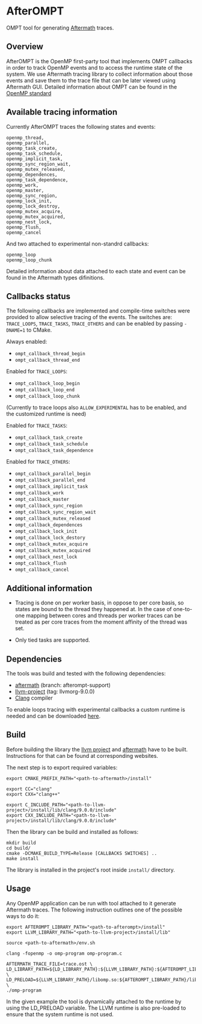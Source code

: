 # AfterOMPT

OMPT tool for generating [Aftermath](https://www.aftermath-tracing.com/) traces.

## Overview

AfterOMPT is the OpenMP first-party tool that implements OMPT callbacks
in order to track OpenMP events and to access the runtime state of the
system. We use Aftermath tracing library to collect information about
those events and save them to the trace file that can be later viewed
using Aftermath GUI. Detailed information about OMPT can be found
in the [OpenMP standard](https://www.openmp.org/specifications/)

## Available tracing information

Currently AfterOMPT traces the following states and events:

```
openmp_thread,
openmp_parallel,
openmp_task_create,
openmp_task_schedule,
openmp_implicit_task,
openmp_sync_region_wait,
openmp_mutex_released,
openmp_dependences,
openmp_task_dependence,
openmp_work,
openmp_master,
openmp_sync_region,
openmp_lock_init,
openmp_lock_destroy,
openmp_mutex_acquire,
openmp_mutex_acquired,
openmp_nest_lock,
openmp_flush,
openmp_cancel
```

And two attached to experimental non-standrd callbacks:

```
openmp_loop
openmp_loop_chunk
```

Detailed information about data attached to each state
and event can be found in the Aftermath types difinitions.

## Callbacks status

The following callbacks are implemented and compile-time
switches were provided to allow selective tracing of the events.
The switches are:
`TRACE_LOOPS`, `TRACE_TASKS`, `TRACE_OTHERS`
and can be enabled by passing `-DNAME=1` to CMake.

Always enabled:

* `ompt_callback_thread_begin`
* `ompt_callback_thread_end`

Enabled for `TRACE_LOOPS`:

* `ompt_callback_loop_begin`
* `ompt_callback_loop_end`
* `ompt_callback_loop_chunk`

(Currently to trace loops also `ALLOW_EXPERIMENTAL` has
to be enabled, and the customized runtime is need)

Enabled for `TRACE_TASKS`:

* `ompt_callback_task_create`
* `ompt_callback_task_schedule`
* `ompt_callback_task_dependence`

Enabled for `TRACE_OTHERS`:

* `ompt_callback_parallel_begin`
* `ompt_callback_parallel_end`
* `ompt_callback_implicit_task`
* `ompt_callback_work`
* `ompt_callback_master`
* `ompt_callback_sync_region`
* `ompt_callback_sync_region_wait`
* `ompt_callback_mutex_released`
* `ompt_callback_dependences`
* `ompt_callback_lock_init`
* `ompt_callback_lock_destory`
* `ompt_callback_mutex_acquire`
* `ompt_callback_mutex_acquired`
* `ompt_callback_nest_lock`
* `ompt_callback_flush`
* `ompt_callback_cancel`

## Additional information

* Tracing is done on per worker basis, in oppose to per
core basis, so states are bound to the thread they happened
at. In the case of one-to-one mapping between cores and
threads per worker traces can be treated as per core traces
from the moment affinity of the thread was set.

* Only tied tasks are supported.

## Dependencies

The tools was build and tested with the following dependencies:

* [aftermath](https://github.com/pepperpots/aftermath) (branch: afterompt-support)
* [llvm-project](https://github.com/llvm/llvm-project) (tag: llvmorg-9.0.0)
* [Clang](https://clang.llvm.org/) compiler

To enable loops tracing with experimental callbacks a custom runtime is needed
and can be downloaded [here](https://github.com/pepperpots/llvm-project-openmp).

## Build

Before building the library the [llvm project](https://github.com/llvm/llvm-project)
and [aftermath](https://www.aftermath-tracing.com/prerelease/) have to be
built. Instructions for that can be found at corresponding websites.

The next step is to export required variables:

```
export CMAKE_PREFIX_PATH="<path-to-aftermath>/install"

export CC="clang"
export CXX="clang++"

export C_INCLUDE_PATH="<path-to-llvm-project>/install/lib/clang/9.0.0/include"
export CXX_INCLUDE_PATH="<path-to-llvm-project>/install/lib/clang/9.0.0/include"
```

Then the library can be build and installed as follows:

```
mkdir build
cd build/
cmake -DCMAKE_BUILD_TYPE=Release [CALLBACKS SWITCHES] ..
make install
```

The library is installed in the project's root inside `install/` directory.

## Usage

Any OpenMP application can be run with tool attached to it generate
Aftermath traces. The following instruction outlines one of the
possible ways to do it:

```
export AFTEROMPT_LIBRARY_PATH="<path-to-afterompt>/install"
export LLVM_LIBRARY_PATH="<path-to-llvm-project>/install/lib"

source <path-to-aftermath>/env.sh

clang -fopenmp -o omp-program omp-program.c

AFTERMATH_TRACE_FILE=trace.ost \
LD_LIBRARY_PATH=${LD_LIBRARY_PATH}:${LLVM_LIBRARY_PATH}:${AFTEROMPT_LIB_PATH} \
LD_PRELOAD=${LLVM_LIBRARY_PATH}/libomp.so:${AFTEROMPT_LIBRARY_PATH}/libafterompt.so \
./omp-program
```

In the given example the tool is dynamically attached to the runtime by using
the LD_PRELOAD variable. The LLVM runtime is also pre-loaded to ensure
that the system runtime is not used.

